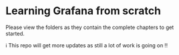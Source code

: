 # Learning Grafana from scratch


Please view the folders as they contain the complete chapters to get started.

ℹ️ This repo will get more updates as still a lot of work is going on !!

